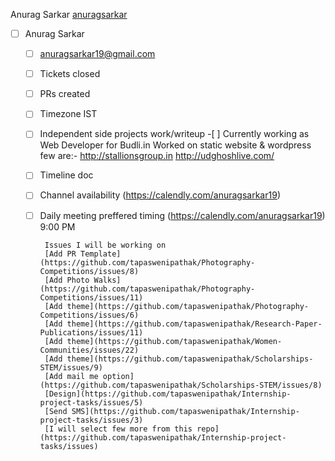 Anurag Sarkar [anuragsarkar](https://github.com/anuragsarkar/Internship/new/intern)
- [ ] Anurag Sarkar

     - [ ] anuragsarkar19@gmail.com
     - [ ] Tickets closed
     - [ ] PRs created
     - [ ] Timezone
            IST
     - [ ] Independent side projects work/writeup
            -[ ] Currently working as Web Developer for Budli.in Worked on static website & wordpress few are:- 
            http://stallionsgroup.in
            http://udghoshlive.com/
     - [ ] Timeline doc
     - [ ] Channel availability 
            (https://calendly.com/anuragsarkar19)
     - [ ] Daily meeting preffered timing
            (https://calendly.com/anuragsarkar19) 9:00 PM
            
            Issues I will be working on
            [Add PR Template](https://github.com/tapaswenipathak/Photography-Competitions/issues/8)
            [Add Photo Walks](https://github.com/tapaswenipathak/Photography-Competitions/issues/11)
            [Add theme](https://github.com/tapaswenipathak/Photography-Competitions/issues/6)
            [Add theme](https://github.com/tapaswenipathak/Research-Paper-Publications/issues/11)
            [Add theme](https://github.com/tapaswenipathak/Women-Communities/issues/22)
            [Add theme](https://github.com/tapaswenipathak/Scholarships-STEM/issues/9)
            [Add mail me option](https://github.com/tapaswenipathak/Scholarships-STEM/issues/8)
            [Design](https://github.com/tapaswenipathak/Internship-project-tasks/issues/5)
            [Send SMS](https://github.com/tapaswenipathak/Internship-project-tasks/issues/3)
            [I will select few more from this repo](https://github.com/tapaswenipathak/Internship-project-tasks/issues)
